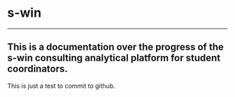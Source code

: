 # s-win
-----------------------------------------------------------------------------------------------------------------
This is a documentation over the progress of the s-win consulting analytical platform for student coordinators.
-----------------------------------------------------------------------------------------------------------------

This is just a test to commit to github.

